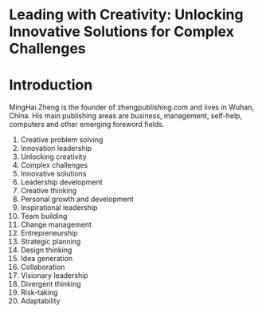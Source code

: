 # Leading with Creativity: Unlocking Innovative Solutions for Complex Challenges

# Introduction

MingHai Zheng is the founder of zhengpublishing.com and lives in Wuhan, China. His main publishing areas are business, management, self-help, computers and other emerging foreword fields.



1. Creative problem solving
2. Innovation leadership
3. Unlocking creativity
4. Complex challenges
5. Innovative solutions
6. Leadership development
7. Creative thinking
8. Personal growth and development
9. Inspirational leadership
10. Team building
11. Change management
12. Entrepreneurship
13. Strategic planning
14. Design thinking
15. Idea generation
16. Collaboration
17. Visionary leadership
18. Divergent thinking
19. Risk-taking
20. Adaptability

